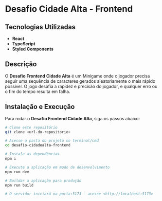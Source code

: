 
# Desafio Cidade Alta - Frontend

## Tecnologias Utilizadas

- **React**
- **TypeScript**
- **Styled Components**

## Descrição

O **Desafio Frontend Cidade Alta** é um Minigame onde o jogador precisa seguir uma sequência de caracteres gerados aleatoriamente o mais rápido possível. O jogo desafia a rapidez e precisão do jogador, e qualquer erro ou o fim do tempo resulta em falha.

## Instalação e Execução

Para rodar o **Desafio Frontend Cidade Alta**, siga os passos abaixo:

```bash
# Clone este repositório
git clone <url-do-repositorio>

# Acesse a pasta do projeto no terminal/cmd
cd desafio-cidadealta-frontend

# Instale as dependências
npm i

# Execute a aplicação em modo de desenvolvimento
npm run dev

# Buildar a aplicação para produção
npm run build

# O servidor iniciará na porta:5173 - acesse <http://localhost:5173>